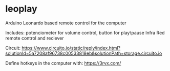 # leoplay
Arduino Leonardo based remote control for the computer

Includes:
potenciometer for volume control,
button for play\pause
Infra Red remote control and reciever

Circuit: https://www.circuito.io/static/reply/index.html?solutionId=5a7208af96738c00533818eb&solutionPath=storage.circuito.io

Define hotkeys in the computer with: https://3rvx.com/
